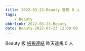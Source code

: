 ```yaml
---
title: 2022-03-23-Beauty 違規 0 人
tags:
    - Beauty
abbrlink: 2022-03-23-Beauty
date: Beauty-2022-03-23 12:00:00
---
```

Beauty 板 [板規連結](https://www.ptt.cc/bbs/Beauty/M.1630069980.A.84B.html)
昨天違規 0 人
